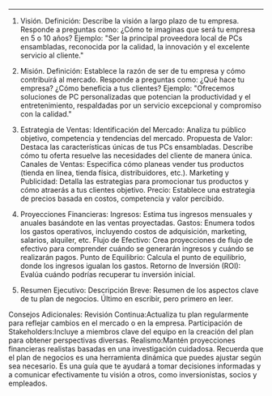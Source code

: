 ----

1. Visión.
Definición: Describe la visión a largo plazo de tu empresa.
Responde a preguntas como: ¿Cómo te imaginas que será tu empresa en 5 o 10 años?
Ejemplo: "Ser la principal proveedora local de PCs ensambladas, reconocida por la calidad, la innovación y el excelente servicio al cliente."

2. Misión.
Definición: Establece la razón de ser de tu empresa y cómo contribuirá al mercado.
Responde a preguntas como: ¿Qué hace tu empresa? ¿Cómo beneficia a tus clientes?
Ejemplo: "Ofrecemos soluciones de PC personalizadas que potencian la productividad y el entretenimiento, respaldadas por un servicio excepcional y compromiso con la calidad."

3. Estrategia de Ventas:
Identificación del Mercado: Analiza tu público objetivo, competencia y tendencias del mercado.
Propuesta de Valor: Destaca las características únicas de tus PCs ensambladas.
Describe cómo tu oferta resuelve las necesidades del cliente de manera única.
Canales de Ventas: Especifica cómo planeas vender tus productos (tienda en línea, tienda física, distribuidores, etc.).
Marketing y Publicidad: Detalla las estrategias para promocionar tus productos y cómo atraerás a tus clientes objetivo.
Precio: Establece una estrategia de precios basada en costos, competencia y valor percibido.

4. Proyecciones Financieras:
Ingresos: Estima tus ingresos mensuales y anuales basándote en las ventas proyectadas.
Gastos: Enumera todos los gastos operativos, incluyendo costos de adquisición, marketing, salarios, alquiler, etc.
Flujo de Efectivo: Crea proyecciones de flujo de efectivo para comprender cuándo se generarán ingresos y cuándo se realizarán pagos.
Punto de Equilibrio: Calcula el punto de equilibrio, donde los ingresos igualan los gastos.
Retorno de Inversión (ROI): Evalúa cuándo podrías recuperar tu inversión inicial.

5. Resumen Ejecutivo:
Descripción Breve: Resumen de los aspectos clave de tu plan de negocios.
Último en escribir, pero primero en leer.

Consejos Adicionales:
Revisión Continua:Actualiza tu plan regularmente para reflejar cambios en el mercado o en la empresa.
Participación de Stakeholders:Incluye a miembros clave del equipo en la creación del plan para obtener perspectivas diversas.
Realismo:Mantén proyecciones financieras realistas basadas en una investigación cuidadosa.
Recuerda que el plan de negocios es una herramienta dinámica que puedes ajustar según sea necesario. Es una guía que te ayudará a tomar decisiones informadas y a comunicar efectivamente tu visión a otros, como inversionistas, socios y empleados.